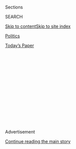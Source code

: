 <div id="app">

<div>

<div>

<div>

<div class="NYTAppHideMasthead css-1q2w90k e1suatyy0">

<div class="section css-ui9rw0 e1suatyy2">

<div class="css-eph4ug er09x8g0">

<div class="css-6n7j50">

</div>

<span class="css-1dv1kvn">Sections</span>

<div class="css-10488qs">

<span class="css-1dv1kvn">SEARCH</span>

</div>

[Skip to content](#site-content)[Skip to site
index](#site-index)

</div>

<div id="masthead-section-label" class="css-1wr3we4 eaxe0e00">

[Politics](https://www.nytimes.com/section/politics)

</div>

<div class="css-10698na e1huz5gh0">

</div>

</div>

<div id="masthead-bar-one" class="section hasLinks css-15hmgas e1csuq9d3">

<div class="css-uqyvli e1csuq9d0">

</div>

<div class="css-1uqjmks e1csuq9d1">

</div>

<div class="css-9e9ivx">

[](https://myaccount.nytimes.com/auth/login?response_type=cookie&client_id=vi)

</div>

<div class="css-1bvtpon e1csuq9d2">

[Today’s
Paper](https://www.nytimes.com/section/todayspaper)

</div>

</div>

</div>

</div>

<div data-aria-hidden="false">

<div id="site-content" data-role="main">

<div>

<div class="css-1aor85t" style="opacity:0.000000001;z-index:-1;visibility:hidden">

<div class="css-1hqnpie">

<div class="css-epjblv">

<span class="css-17xtcya">[Politics](/section/politics)</span><span class="css-x15j1o">|</span><span class="css-fwqvlz">Donald
Trump’s Far-Flung Holdings Raise Potential for Conflicts of
Interest</span>

</div>

<div class="css-k008qs">

<div class="css-1iwv8en">

<span class="css-18z7m18"></span>

<div>

</div>

</div>

<span class="css-1n6z4y">https://nyti.ms/2ezVnNr</span>

<div class="css-1705lsu">

<div class="css-4xjgmj">

<div class="css-4skfbu" data-role="toolbar" data-aria-label="Social Media Share buttons, Save button, and Comments Panel with current comment count" data-testid="share-tools">

  - 
  - 
  - 
  - 
    
    <div class="css-6n7j50">
    
    </div>

  - 

</div>

</div>

</div>

</div>

</div>

</div>

<div class="css-13pd83m">

</div>

<div id="top-wrapper" class="css-1sy8kpn">

<div id="top-slug" class="css-l9onyx">

Advertisement

</div>

[Continue reading the main
story](#after-top)

<div class="ad top-wrapper" style="text-align:center;height:100%;display:block;min-height:250px">

<div id="top" class="place-ad" data-position="top" data-size-key="top">

</div>

</div>

<div id="after-top">

</div>

</div>

<div id="sponsor-wrapper" class="css-1hyfx7x">

<div id="sponsor-slug" class="css-19vbshk">

Supported by

</div>

[Continue reading the main
story](#after-sponsor)

<div id="sponsor" class="ad sponsor-wrapper" style="text-align:center;height:100%;display:block">

</div>

<div id="after-sponsor">

</div>

</div>

<div class="css-1vkm6nb ehdk2mb0">

# Donald Trump’s Far-Flung Holdings Raise Potential for Conflicts of Interest

</div>

<div class="css-79elbk" data-testid="photoviewer-wrapper">

<div class="css-z3e15g" data-testid="photoviewer-wrapper-hidden">

</div>

<div class="css-1a48zt4 ehw59r15" data-testid="photoviewer-children">

![<span class="css-16f3y1r e13ogyst0" data-aria-hidden="true">Donald J.
Trump and his family at the opening of the Trump International Hotel in
Washington.</span><span class="css-cnj6d5 e1z0qqy90" itemprop="copyrightHolder"><span class="css-1ly73wi e1tej78p0">Credit...</span><span><span>Stephen
Crowley/The New York
Times</span></span></span>](https://static01.nyt.com/images/2016/11/15/us/15conflicts1/15conflicts1-articleInline-v2.jpg?quality=75&auto=webp&disable=upscale)

</div>

</div>

<div class="css-xt80pu e12qa4dv0">

<div class="css-18e8msd">

<div class="css-vp77d3 epjyd6m0">

<div class="css-1baulvz">

By [<span class="css-1baulvz" itemprop="name">Eric
Lipton</span>](http://www.nytimes.com/by/eric-lipton) and
[<span class="css-1baulvz last-byline" itemprop="name">Susanne
Craig</span>](http://www.nytimes.com/by/susanne-craig)

</div>

</div>

  - Nov. 14,
    2016

  - 
    
    <div class="css-4xjgmj">
    
    <div class="css-d8bdto" data-role="toolbar" data-aria-label="Social Media Share buttons, Save button, and Comments Panel with current comment count" data-testid="share-tools">
    
      - 
      - 
      - 
      - 
        
        <div class="css-6n7j50">
        
        </div>
    
      - 
    
    </div>
    
    </div>

</div>

</div>

<div class="section meteredContent css-1r7ky0e" name="articleBody" itemprop="articleBody">

<div class="css-1fanzo5 StoryBodyCompanionColumn">

<div class="css-53u6y8">

WASHINGTON — Just a few blocks down Pennsylvania Avenue from the White
House sits the Trump International Hotel, one of the newest luxury
additions to President-elect Donald J. Trump’s real estate empire, and
perhaps the most visible symbol of the ethical quandary he now
confronts.

The Trump International operates out of the [Old Post Office
Building](https://www.nps.gov/opot/index.htm), which the federal
government owns. That means Mr. Trump will be appointing [the
head](http://www.gsa.gov/portal/content/101134) of the General Services
Administration, which manages the property, while his children will be
running a hotel that has tens of millions of dollars in [ties with the
agency](http://www.gsa.gov/portal/content/305477).

He also will oversee the National Labor Relations Board while it decides
union disputes involving any of his hotels. A week before the election,
the board ruled against Mr. Trump’s hotel in a case in Las Vegas.

The layers of potential conflicts he faces are in many ways as complex
as his far-flung business empire, adding a heightened degree of
difficulty for Mr. Trump — one of the wealthiest men to ever occupy the
White House — in separating his official duties from his private
business affairs.

</div>

</div>

<div class="css-1fanzo5 StoryBodyCompanionColumn">

<div class="css-53u6y8">

Further complicating matters are Mr. Trump’s decision to [name his
children to his transition
team](https://www.greatagain.gov/news/president-elect-donald-j-trump-announces-new-implementation-phase-presidential-transition-team.html),
and what is likely to be their informal advisory role in his
administration. His daughter Ivanka Trump joined an official transition
meeting on Thursday, the day before Gov. Chris Christie of New Jersey
was removed from his post leading the effort.

</div>

</div>

<div class="css-79elbk" data-testid="photoviewer-wrapper">

<div class="css-z3e15g" data-testid="photoviewer-wrapper-hidden">

</div>

<div class="css-1a48zt4 ehw59r15" data-testid="photoviewer-children">

![<span class="css-16f3y1r e13ogyst0" data-aria-hidden="true">Mr.
Trump’s hotel in Washington is in the Old Post Office Building, which
is owned by the federal
government.</span><span class="css-cnj6d5 e1z0qqy90" itemprop="copyrightHolder"><span class="css-1ly73wi e1tej78p0">Credit...</span><span>Al
Drago/The New York
Times</span></span>](https://static01.nyt.com/images/2016/11/15/us/15conflicts2/15conflicts2-articleLarge.jpg?quality=75&auto=webp&disable=upscale)

</div>

</div>

<div class="css-1fanzo5 StoryBodyCompanionColumn">

<div class="css-53u6y8">

Mr. Trump has said he will eliminate ethical concerns by turning the
management of his company over to his children, [an arrangement he has
referred to as a blind
trust](http://www.nytimes.com/2016/01/15/us/politics/transcript-of-republican-presidential-debate.html).

But ethics lawyers — both Republicans and Democrats — say it is far from
blind because he would have knowledge of the assets in the trust and be
in contact with the people running it, making it unlike a conventional
blind trust controlled entirely by an independent party.

“To say that his children running his businesses is the equivalent of a
blind trust — there is simply no credibility in that claim,” said
[Matthew T. Sanderson](http://www.capdale.com/msanderson), a Washington
lawyer and Republican who has worked on the presidential campaigns of
John McCain, Rand Paul and Rick Perry. “Yes, the American public elected
him knowing he has these assets, but unless he deals with this properly
there will just be a steady trickle of these conflict-of-interest
stories, and it could be a drag on his presidency.”

</div>

</div>

<div class="css-1fanzo5 StoryBodyCompanionColumn">

<div class="css-53u6y8">

Mr. Trump, as part of his bid for the White House, [released
information](http://www.nytimes.com/interactive/2016/05/18/us/politics/trump-financial-disclosure.html)
about his financial holdings, which include more than a dozen hotels and
golf courses; commercial real estate space, including Trump Tower and 40
Wall Street in New York; and marketing deals in the United States and
abroad. But it is unclear how much information was not disclosed, in
part because he declined to release even a summary of his tax returns —
becoming the first presidential candidate not to do so in 40 years.

Rudolph W. Giuliani, a close adviser to Mr. Trump, said on CNN’s “State
of the Union” on Sunday that excluding Mr. Trump’s family from a role in
his businesses “would basically put his children out of work.” The
public, Mr. Giuliani said, needs to trust Mr.
Trump.

</div>

</div>

<div class="css-1sngw6j">

[](https://www.nytimes.com/interactive/2016/08/20/us/elections/donald-trump-owns-and-owes-debt-properties.html)

<div class="css-1eoytci">

![](https://static01.nyt.com/images/2016/08/20/us/elections/donald-trump-owns-and-owes-debt-properties-1471648028995/donald-trump-owns-and-owes-debt-properties-1471648028995-largeHorizontalJumbo.png)

</div>

<div class="css-1rha1bf">

## What Donald J. Trump Owns and Owes

The Republican presidential nominee has an interest in more than 30 U.S.
properties, roughly half of which have debt on them.

</div>

</div>

<div class="css-1fanzo5 StoryBodyCompanionColumn">

<div class="css-53u6y8">

“You have to have some confidence in the integrity of the president,”
Mr. Giuliani said. “The man is an enormously wealthy man. I don’t think
there’s any real fear or suspicion that he’s seeking to enrich himself
by being president. If he wanted to enrich himself, he wouldn’t have run
for president.”

Hope Hicks, a spokeswoman for the transition, declined to respond to
questions about possible conflicts of interest Mr. Trump might face as
president. “The Trump Organization will respond accordingly,” she said.

A spokeswoman for Mr. Trump’s company said in a statement that the Trump
Organization was already working to address possible conflicts.

“We are in the process of vetting various structures with the goal of
the immediate transfer of management of the Trump Organization and its
portfolio of businesses to Donald Jr., Ivanka and Eric Trump along with
a team of highly skilled executives,” the statement said. “This is a top
priority at the organization, and the structure that is ultimately
selected will comply with all applicable rules and regulations.”

</div>

</div>

<div class="css-1fanzo5 StoryBodyCompanionColumn">

<div class="css-53u6y8">

Previous presidents have encountered questions about their financial
holdings. Lyndon B. Johnson, through his wife, [continued to have
ownership of television
stations](https://books.google.com/books?id=K7YEteQuN3IC&pg=PA88&dq=%22because+ktbc+was+purchased+in+his+wife%27s+name%22&hl=en&sa=X&ved=0ahUKEwiKiJnm46jQAhWDRyYKHWY2DREQ6AEIHTAA#v=onepage&q=%22because%20ktbc%20was%20purchased%20in%20his%20wife's%20name%22&f=false)
while he was president. George Washington enlisted the Treasury
Department to help find a runaway slave. But presidents have often taken
steps to prevent ethical questions. George Bush put his stock holdings
into a[blind trust after he was elected vice
president](http://www.nytimes.com/1988/06/06/us/bush-easily-a-millionaire-but-the-growth-was-slow.html?pagewanted=all),
and Jimmy Carter [turned his peanut farm over to a blind
trust](http://www.nytimes.com/1977/01/05/archives/texts-of-carter-statement-on-conflicts-of-interest-and-ethics.html)
after he was
elected.

</div>

</div>

<div class="css-79elbk" data-testid="photoviewer-wrapper">

<div class="css-z3e15g" data-testid="photoviewer-wrapper-hidden">

</div>

<div class="css-1a48zt4 ehw59r15" data-testid="photoviewer-children">

<div class="css-1xdhyk6 erfvjey0">

<span class="css-1ly73wi e1tej78p0">Image</span>

<div class="css-zjzyr8">

<div data-testid="lazyimage-container" style="height:258.4561403508772px">

</div>

</div>

</div>

<span class="css-16f3y1r e13ogyst0" data-aria-hidden="true">Mr. Trump’s
holdings include commercial real estate, including 40 Wall Street, along
with more than a dozen hotels and golf
courses.</span><span class="css-cnj6d5 e1z0qqy90" itemprop="copyrightHolder"><span class="css-1ly73wi e1tej78p0">Credit...</span><span>Benjamin
Norman for The New York Times</span></span>

</div>

</div>

<div class="css-1fanzo5 StoryBodyCompanionColumn">

<div class="css-53u6y8">

As president, Mr. Trump will be exempt from a federal ethics rule that
prohibits government employees and members of Congress from taking
actions that could benefit their financial interests.

But the president still must comply with a law that requires annual
financial disclosures of his assets. The first will not be due until May
2018, although [President Obama filed one voluntarily during his first
year in
office](https://www.whitehouse.gov/blog/2009/05/15/president-obama-and-vice-president-bidens-personal-financial-disclosures-now-availab).

Experts said that even if Mr. Trump was exempt from some federal ethics
rules, the public will expect him to not use his office to benefit his
personal finances.

“He has campaigned on a platform of getting rid of corruption and that
Washington is broken and we need new, refreshing change,” said [Karen
Hobert
Flynn](http://www.commoncause.org/about/staff-directory/karen-hobert-flynn.html?referrer=https://www.google.com/),
president of Common Cause, a nonprofit that pushes for accountability in
government. “As president, the American public expects that Mr. Trump
will be held to a higher standard.”

</div>

</div>

<div class="css-1fanzo5 StoryBodyCompanionColumn">

<div class="css-53u6y8">

In a statement on Monday, the General Services Administration said that
the agency realized it must examine its Old Post Office lease with Mr.
Trump’s family-owned business “to allow a path to be put in place to
identify and address any potential conflict of
interest.”

</div>

</div>

<div class="css-1sngw6j">

[](https://www.nytimes.com/interactive/2016/11/11/us/politics/what-trump-wants-to-change.html)

<div class="css-1eoytci">

![](https://static01.nyt.com/images/2016/11/11/us/politics/what-trump-wants-to-change-1479009739985/what-trump-wants-to-change-1479009739985-largeHorizontalJumbo.png)

</div>

<div class="css-1rha1bf">

## 20 Things Donald Trump Said He Wanted to Get Rid of as President

Some of the parts of the government that Mr. Trump promised to dismantle
if he was elected.

</div>

</div>

<div class="css-1fanzo5 StoryBodyCompanionColumn">

<div class="css-53u6y8">

Also on Monday, Representative Elijah E. Cummings, Democrat of Maryland
and the ranking member of the Committee on Oversight and Government
Reform, called for an inquiry into how Mr. Trump will handle these
potential conflicts.

“The American people have the right to know — they ought to know —
exactly whether decisions are possibly being made that would benefit
him, his family and his associates directly,” Mr. Cummings said in an
interview.

The labor dispute in Nevada represents another potential complication.
The president [appoints all five
members](https://www.nlrb.gov/who-we-are/board)of the National Labor
Relations Board. But over the past year, the Trump International Hotel
Las Vegas has been in a battle with the culinary workers union, at first
challenging an effort by hotel employees to unionize. The labor board
ruled [against him in
July](http://www.culinaryunion226.org/news/press/body/2016-07-28-NLRB-Board-Decision-ORDER-DENYING-REVIEW.pdf).
Then the hotel, which Mr. Trump co-owns, refused to begin negotiations
with the new union, and the labor board again [ruled against it, in
November](http://www.culinaryunion226.org/news/press/body/2016-11-03-NLRB-decision-and-order-re-TRUMP.pdf).
Other labor disputes with employees are pending.

“Will he as president of the United States of America use the power he
has to interfere — given that he has a financial interest in the outcome
of these matters?” said Bethany Khan, a spokeswoman for the
57,000-member Culinary Workers Union Local 226 of Nevada.

Perhaps most troubling for Mr. Trump, several ethics lawyers said, is a
relatively obscure provision of the Constitution, called the Emoluments
Clause, which [prohibits any government
official](https://www.justice.gov/sites/default/files/olc/opinions/1982/02/31/op-olc-v006-p0156.pdf)
from taking payments or gifts from a foreign government, or even from
sharing in profits in a company that has financial ties to a foreign
government.

</div>

</div>

<div class="css-79elbk" data-testid="photoviewer-wrapper">

<div class="css-z3e15g" data-testid="photoviewer-wrapper-hidden">

</div>

<div class="css-1a48zt4 ehw59r15" data-testid="photoviewer-children">

<div class="css-1xdhyk6 erfvjey0">

<span class="css-1ly73wi e1tej78p0">Image</span>

<div class="css-zjzyr8">

<div data-testid="lazyimage-container" style="height:258.4561403508772px">

</div>

</div>

</div>

<span class="css-16f3y1r e13ogyst0" data-aria-hidden="true">Mr. Trump’s
hotel in Las Vegas, which has had cases before the National Labor
Relations
Board.</span><span class="css-cnj6d5 e1z0qqy90" itemprop="copyrightHolder"><span class="css-1ly73wi e1tej78p0">Credit...</span><span>Todd
Heisler/The New York Times</span></span>

</div>

</div>

<div class="css-1fanzo5 StoryBodyCompanionColumn">

<div class="css-53u6y8">

Mr. Trump has had business deals with foreign governments or individuals
with apparent ties to foreign governments, including multimillion-dollar
real estate arrangements in Azerbaijan and Uruguay. His children have
frequently traveled abroad to promote the Trump brand, making trips to
Canada, the United Arab Emirates and Scotland. Closer to home, the Bank
of China is a tenant in Trump Tower and is a lender for another building
in Midtown Manhattan where Mr. Trump has a significant partnership
interest.

“Doing business with a foreign corporation, be it in Azerbaijan, Turkey
or Russia, if is it owned in part or controlled by a foreign government
— any benefit that would accrue to Mr. Trump could well be a violation
of the Emoluments Clause of the United States Constitution,” said
[Kenneth A. Gross,](https://www.skadden.com/professionals/kenneth-gross)
a political ethics and compliance lawyer in Washington.

There are also more general issues that could prove troubling. For
instance, Mr. Trump will nominate the Treasury secretary, yet he owes
hundreds of millions of dollars to banks, and he benefits from low
interest rates set by the Federal Reserve, an institution he has
criticized as political. The head of the Internal Revenue Service is
also appointed by the president, and the agency is currently auditing
Mr. Trump’s taxes and sets tax policy that directly affects his
businesses.

But it is Mr. Trump’s real estate and financial holdings that represent
the most sensitive ethical areas, the ethics lawyer said.

Mr. Trump’s children are already deeply involved in the daily operations
of the Trump Organization. Ivanka is executive vice president for
development and acquisitions, and is in charge of domestic and global
expansion of the company’s real estate interests. Ms. Trump also has her
own clothing, jewelry and footwear lines.

Even this week, Ms. Trump turned her appearance on Sunday on “60
Minutes” — with her father — into a marketing opportunity for her line
of jewelry, with one of her employees urging reporters to write about
the $[10,800 gold bangle
bracelet](http://www.ivankatrumpfinejewelry.com/metropolis/copy-of-metropolis-diamond-bangle-1)
she wore during the interview.

Donald Jr. is also an executive vice president in the Trump
Organization, and the company’s website says he directs new project
acquisition and development in regions “from Eastern Europe to Southeast
Asia, the Middle East to South America, mainland China to the United
States.”

Eric is in charge of the Trump Organization’s golf course collection.

“We’ll be in New York and we’ll take care of the business,” Eric Trump
said in an interview with “60 Minutes” that was broadcast on Sunday. “I
think we’re going to have a lot of fun doing it. And we’re going to make
him very proud.”

</div>

</div>

</div>

<div>

</div>

<div>

</div>

<div>

</div>

<div>

<div id="bottom-wrapper" class="css-1ede5it">

<div id="bottom-slug" class="css-l9onyx">

Advertisement

</div>

[Continue reading the main
story](#after-bottom)

<div id="bottom" class="ad bottom-wrapper" style="text-align:center;height:100%;display:block;min-height:90px">

</div>

<div id="after-bottom">

</div>

</div>

</div>

</div>

</div>

## Site Index

<div>

</div>

## Site Information Navigation

  - [© <span>2020</span> <span>The New York Times
    Company</span>](https://help.nytimes.com/hc/en-us/articles/115014792127-Copyright-notice)

<!-- end list -->

  - [NYTCo](https://www.nytco.com/)
  - [Contact
    Us](https://help.nytimes.com/hc/en-us/articles/115015385887-Contact-Us)
  - [Work with us](https://www.nytco.com/careers/)
  - [Advertise](https://nytmediakit.com/)
  - [T Brand Studio](http://www.tbrandstudio.com/)
  - [Your Ad
    Choices](https://www.nytimes.com/privacy/cookie-policy#how-do-i-manage-trackers)
  - [Privacy](https://www.nytimes.com/privacy)
  - [Terms of
    Service](https://help.nytimes.com/hc/en-us/articles/115014893428-Terms-of-service)
  - [Terms of
    Sale](https://help.nytimes.com/hc/en-us/articles/115014893968-Terms-of-sale)
  - [Site
    Map](https://spiderbites.nytimes.com)
  - [Help](https://help.nytimes.com/hc/en-us)
  - [Subscriptions](https://www.nytimes.com/subscription?campaignId=37WXW)

</div>

</div>

</div>

</div>
